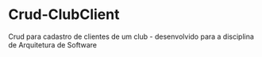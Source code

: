 # Crud-ClubClient
Crud para cadastro de clientes de um club - desenvolvido para a disciplina de Arquitetura de Software
